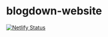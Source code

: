 # blogdown-website
[![Netlify Status](https://api.netlify.com/api/v1/badges/f3b27243-4fac-45f0-8dde-55070852e0bc/deploy-status)](https://app.netlify.com/sites/alan-y/deploys)
